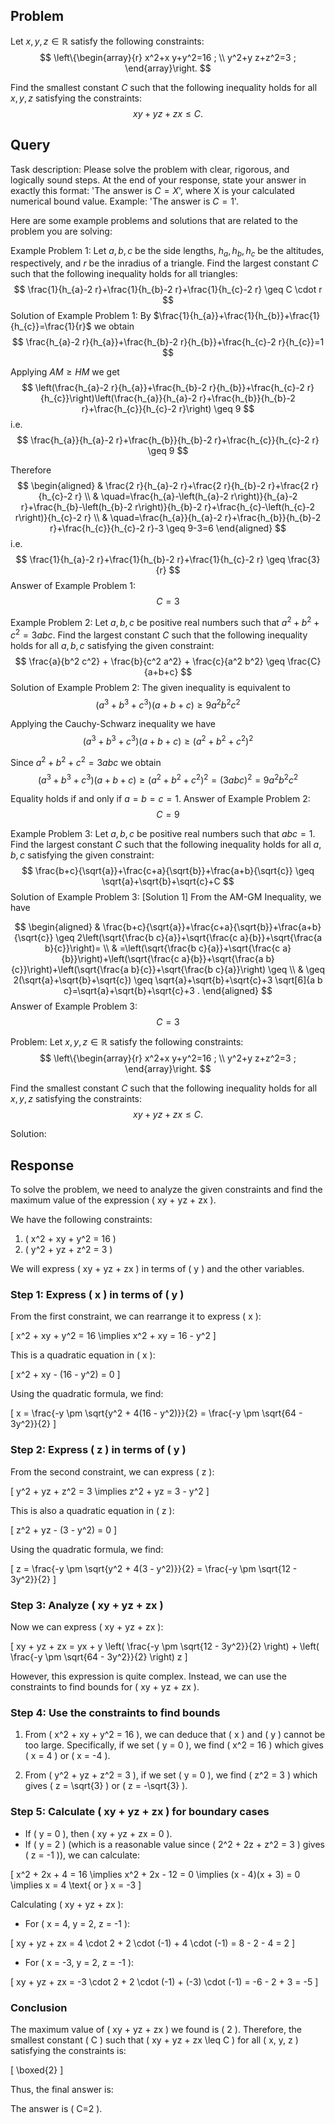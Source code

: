 ## Problem

Let $x, y, z \in \mathbb{R}$ satisfy the following constraints:
$$
\left\{\begin{array}{r}
x^2+x y+y^2=16 ; \\
y^2+y z+z^2=3 ;
\end{array}\right.
$$

Find the smallest constant $C$ such that the following inequality holds for all $x, y, z$ satisfying the constraints:
$$
x y+y z+z x \leq C.
$$

## Query

Task description: Please solve the problem with clear, rigorous, and logically sound steps. At the end of your response, state your answer in exactly this format: 'The answer is $C=X$', where X is your calculated numerical bound value. Example: 'The answer is $C=1$'.

Here are some example problems and solutions that are related to the problem you are solving:

Example Problem 1: Let $a, b, c$ be the side lengths, $h_{a}, h_{b}, h_{c}$ be the altitudes, respectively, and $r$ be the inradius of a triangle. Find the largest constant $C$ such that the following inequality holds for all triangles:
$$
\frac{1}{h_{a}-2 r}+\frac{1}{h_{b}-2 r}+\frac{1}{h_{c}-2 r} \geq C \cdot r
$$
Solution of Example Problem 1: By $\frac{1}{h_{a}}+\frac{1}{h_{b}}+\frac{1}{h_{c}}=\frac{1}{r}$ we obtain
$$
\frac{h_{a}-2 r}{h_{a}}+\frac{h_{b}-2 r}{h_{b}}+\frac{h_{c}-2 r}{h_{c}}=1
$$

Applying $A M \geq H M$ we get
$$
\left(\frac{h_{a}-2 r}{h_{a}}+\frac{h_{b}-2 r}{h_{b}}+\frac{h_{c}-2 r}{h_{c}}\right)\left(\frac{h_{a}}{h_{a}-2 r}+\frac{h_{b}}{h_{b}-2 r}+\frac{h_{c}}{h_{c}-2 r}\right) \geq 9
$$
i.e.
$$
\frac{h_{a}}{h_{a}-2 r}+\frac{h_{b}}{h_{b}-2 r}+\frac{h_{c}}{h_{c}-2 r} \geq 9
$$

Therefore
$$
\begin{aligned}
& \frac{2 r}{h_{a}-2 r}+\frac{2 r}{h_{b}-2 r}+\frac{2 r}{h_{c}-2 r} \\
& \quad=\frac{h_{a}-\left(h_{a}-2 r\right)}{h_{a}-2 r}+\frac{h_{b}-\left(h_{b}-2 r\right)}{h_{b}-2 r}+\frac{h_{c}-\left(h_{c}-2 r\right)}{h_{c}-2 r} \\
& \quad=\frac{h_{a}}{h_{a}-2 r}+\frac{h_{b}}{h_{b}-2 r}+\frac{h_{c}}{h_{c}-2 r}-3 \geq 9-3=6
\end{aligned}
$$
i.e.
$$
\frac{1}{h_{a}-2 r}+\frac{1}{h_{b}-2 r}+\frac{1}{h_{c}-2 r} \geq \frac{3}{r}
$$
Answer of Example Problem 1: $$C = 3$$

Example Problem 2: Let $a, b, c$ be positive real numbers such that $a^2 + b^2 + c^2 = 3abc$. Find the largest constant $C$ such that the following inequality holds for all $a, b, c$ satisfying the given constraint:
$$
\frac{a}{b^2 c^2} + \frac{b}{c^2 a^2} + \frac{c}{a^2 b^2} \geq \frac{C}{a+b+c}
$$
Solution of Example Problem 2: The given inequality is equivalent to
$$
\left(a^{3}+b^{3}+c^{3}\right)(a+b+c) \geq 9 a^{2} b^{2} c^{2}
$$

Applying the Cauchy-Schwarz inequality we have
$$
\left(a^{3}+b^{3}+c^{3}\right)(a+b+c) \geq\left(a^{2}+b^{2}+c^{2}\right)^{2}
$$

Since $a^{2}+b^{2}+c^{2}=3 a b c$ we obtain
$$
\left(a^{3}+b^{3}+c^{3}\right)(a+b+c) \geq\left(a^{2}+b^{2}+c^{2}\right)^{2}=(3 a b c)^{2}=9 a^{2} b^{2} c^{2}
$$

Equality holds if and only if $a=b=c=1$.
Answer of Example Problem 2: $$C = 9$$

Example Problem 3: Let $a, b, c$ be positive real numbers such that $a b c = 1$. Find the largest constant $C$ such that the following inequality holds for all $a, b, c$ satisfying the given constraint:
$$
\frac{b+c}{\sqrt{a}}+\frac{c+a}{\sqrt{b}}+\frac{a+b}{\sqrt{c}} \geq \sqrt{a}+\sqrt{b}+\sqrt{c}+C
$$
Solution of Example Problem 3: [Solution 1]
From the AM-GM Inequality, we have

$$
\begin{aligned}
& \frac{b+c}{\sqrt{a}}+\frac{c+a}{\sqrt{b}}+\frac{a+b}{\sqrt{c}} \geq 2\left(\sqrt{\frac{b c}{a}}+\sqrt{\frac{c a}{b}}+\sqrt{\frac{a b}{c}}\right)= \\
& =\left(\sqrt{\frac{b c}{a}}+\sqrt{\frac{c a}{b}}\right)+\left(\sqrt{\frac{c a}{b}}+\sqrt{\frac{a b}{c}}\right)+\left(\sqrt{\frac{a b}{c}}+\sqrt{\frac{b c}{a}}\right) \geq \\
& \geq 2(\sqrt{a}+\sqrt{b}+\sqrt{c}) \geq \sqrt{a}+\sqrt{b}+\sqrt{c}+3 \sqrt[6]{a b c}=\sqrt{a}+\sqrt{b}+\sqrt{c}+3 .
\end{aligned}
$$
Answer of Example Problem 3: $$C = 3$$


Problem: Let $x, y, z \in \mathbb{R}$ satisfy the following constraints:
$$
\left\{\begin{array}{r}
x^2+x y+y^2=16 ; \\
y^2+y z+z^2=3 ;
\end{array}\right.
$$

Find the smallest constant $C$ such that the following inequality holds for all $x, y, z$ satisfying the constraints:
$$
x y+y z+z x \leq C.
$$

Solution:

## Response

To solve the problem, we need to analyze the given constraints and find the maximum value of the expression \( xy + yz + zx \).

We have the following constraints:

1. \( x^2 + xy + y^2 = 16 \)
2. \( y^2 + yz + z^2 = 3 \)

We will express \( xy + yz + zx \) in terms of \( y \) and the other variables.

### Step 1: Express \( x \) in terms of \( y \)

From the first constraint, we can rearrange it to express \( x \):

\[
x^2 + xy + y^2 = 16 \implies x^2 + xy = 16 - y^2
\]

This is a quadratic equation in \( x \):

\[
x^2 + xy - (16 - y^2) = 0
\]

Using the quadratic formula, we find:

\[
x = \frac{-y \pm \sqrt{y^2 + 4(16 - y^2)}}{2} = \frac{-y \pm \sqrt{64 - 3y^2}}{2}
\]

### Step 2: Express \( z \) in terms of \( y \)

From the second constraint, we can express \( z \):

\[
y^2 + yz + z^2 = 3 \implies z^2 + yz = 3 - y^2
\]

This is also a quadratic equation in \( z \):

\[
z^2 + yz - (3 - y^2) = 0
\]

Using the quadratic formula, we find:

\[
z = \frac{-y \pm \sqrt{y^2 + 4(3 - y^2)}}{2} = \frac{-y \pm \sqrt{12 - 3y^2}}{2}
\]

### Step 3: Analyze \( xy + yz + zx \)

Now we can express \( xy + yz + zx \):

\[
xy + yz + zx = yx + y \left( \frac{-y \pm \sqrt{12 - 3y^2}}{2} \right) + \left( \frac{-y \pm \sqrt{64 - 3y^2}}{2} \right) z
\]

However, this expression is quite complex. Instead, we can use the constraints to find bounds for \( xy + yz + zx \).

### Step 4: Use the constraints to find bounds

1. From \( x^2 + xy + y^2 = 16 \), we can deduce that \( x \) and \( y \) cannot be too large. Specifically, if we set \( y = 0 \), we find \( x^2 = 16 \) which gives \( x = 4 \) or \( x = -4 \).

2. From \( y^2 + yz + z^2 = 3 \), if we set \( y = 0 \), we find \( z^2 = 3 \) which gives \( z = \sqrt{3} \) or \( z = -\sqrt{3} \).

### Step 5: Calculate \( xy + yz + zx \) for boundary cases

- If \( y = 0 \), then \( xy + yz + zx = 0 \).
- If \( y = 2 \) (which is a reasonable value since \( 2^2 + 2z + z^2 = 3 \) gives \( z = -1 \)), we can calculate:

\[
x^2 + 2x + 4 = 16 \implies x^2 + 2x - 12 = 0 \implies (x - 4)(x + 3) = 0 \implies x = 4 \text{ or } x = -3
\]

Calculating \( xy + yz + zx \):

- For \( x = 4, y = 2, z = -1 \):

\[
xy + yz + zx = 4 \cdot 2 + 2 \cdot (-1) + 4 \cdot (-1) = 8 - 2 - 4 = 2
\]

- For \( x = -3, y = 2, z = -1 \):

\[
xy + yz + zx = -3 \cdot 2 + 2 \cdot (-1) + (-3) \cdot (-1) = -6 - 2 + 3 = -5
\]

### Conclusion

The maximum value of \( xy + yz + zx \) we found is \( 2 \). Therefore, the smallest constant \( C \) such that \( xy + yz + zx \leq C \) for all \( x, y, z \) satisfying the constraints is:

\[
\boxed{2}
\]

Thus, the final answer is:

The answer is \( C=2 \).